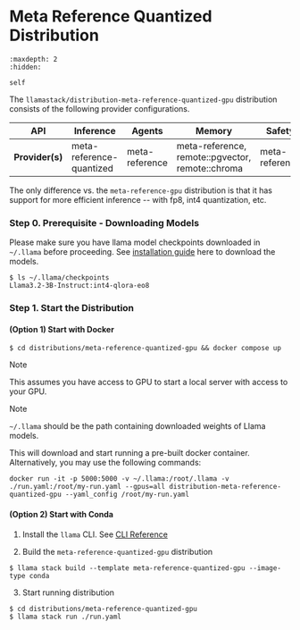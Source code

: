 # Meta Reference Quantized Distribution

```{toctree}
:maxdepth: 2
:hidden:

self
```

The `llamastack/distribution-meta-reference-quantized-gpu` distribution consists of the following provider configurations.


| **API**         	| **Inference**            	| **Agents**     	| **Memory**                                       	| **Safety**     	| **Telemetry**  	|
|-----------------	|------------------------  	|----------------	|--------------------------------------------------	|----------------	|----------------	|
| **Provider(s)** 	| meta-reference-quantized  | meta-reference 	| meta-reference, remote::pgvector, remote::chroma 	| meta-reference 	| meta-reference 	|

The only difference vs. the `meta-reference-gpu` distribution is that it has support for more efficient inference -- with fp8, int4 quantization, etc.

### Step 0. Prerequisite - Downloading Models
Please make sure you have llama model checkpoints downloaded in `~/.llama` before proceeding. See [installation guide](https://llama-stack.readthedocs.io/en/latest/cli_reference/download_models.html) here to download the models.

```
$ ls ~/.llama/checkpoints
Llama3.2-3B-Instruct:int4-qlora-eo8
```

### Step 1. Start the Distribution
#### (Option 1) Start with Docker
```
$ cd distributions/meta-reference-quantized-gpu && docker compose up
```

> [!NOTE]
> This assumes you have access to GPU to start a local server with access to your GPU.


> [!NOTE]
> `~/.llama` should be the path containing downloaded weights of Llama models.


This will download and start running a pre-built docker container. Alternatively, you may use the following commands:

```
docker run -it -p 5000:5000 -v ~/.llama:/root/.llama -v ./run.yaml:/root/my-run.yaml --gpus=all distribution-meta-reference-quantized-gpu --yaml_config /root/my-run.yaml
```

#### (Option 2) Start with Conda

1. Install the `llama` CLI. See [CLI Reference](https://llama-stack.readthedocs.io/en/latest/cli_reference/index.html)

2. Build the `meta-reference-quantized-gpu` distribution

```
$ llama stack build --template meta-reference-quantized-gpu --image-type conda
```

3. Start running distribution
```
$ cd distributions/meta-reference-quantized-gpu
$ llama stack run ./run.yaml
```
